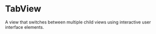 # TabView
A view that switches between multiple child views using interactive user interface elements.
